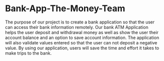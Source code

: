 # Bank-App-The-Money-Team

The purpose of our project is to create a bank application so that the user can access their bank information remotely. Our bank ATM Application helps the user deposit and withdrawal money as well as show the user their account balance and an option to save account information. The application will also validate values entered so that the user can not deposit a negative value. By using our application, users will save the time and effort it takes to make trips to the bank. 
